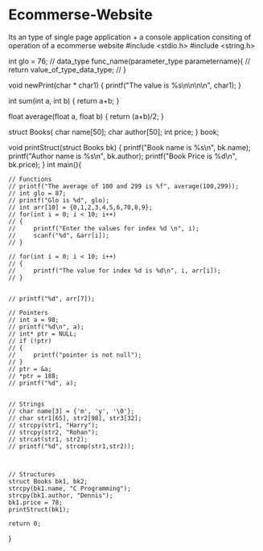 # Ecommerse-Website
Its an type of single page application + a console application consiting of operation of a ecommerse website
#include <stdio.h>
#include <string.h>

int glo = 76;
// data_type func_name(parameter_type parametername){
//     return value_of_type_data_type;
// }

void newPrint(char * char1)
{
    printf("The value is %s\n\n\n\n", char1);
}

int sum(int a, int b)
{
    return a+b;
}

float average(float a, float b)
{
    return (a+b)/2;
}

struct Books{
    char name[50];
    char author[50];
    int price;
} book;


void printStruct(struct Books bk)
{
    printf("Book name is %s\n", bk.name);
    printf("Author name is %s\n", bk.author);
    printf("Book Price is %d\n", bk.price);
}
int main(){

    

    // Functions
    // printf("The average of 100 and 299 is %f", average(100,299));
    // int glo = 87;
    // printf("Glo is %d", glo);
    // int arr[10] = {0,1,2,3,4,5,6,70,8,9};
    // for(int i = 0; i < 10; i++)
    // {
    //     printf("Enter the values for index %d \n", i);
    //     scanf("%d", &arr[i]);
    // }

    // for(int i = 0; i < 10; i++)
    // {
    //     printf("The value for index %d is %d\n", i, arr[i]);
    // }
    
    
    // printf("%d", arr[7]);

    // Pointers
    // int a = 98;
    // printf("%d\n", a);
    // int* ptr = NULL;
    // if (!ptr)
    // {
    //     printf("pointer is not null");
    // }
    // ptr = &a;
    // *ptr = 188;
    // printf("%d", a);


    // Strings
    // char name[3] = {'m', 'y', '\0'};
    // char str1[65], str2[98], str3[32];
    // strcpy(str1, "Harry");
    // strcpy(str2, "Rohan");
    // strcat(str1, str2);
    // printf("%d", strcmp(str1,str2));

    

    // Structures
    struct Books bk1, bk2;
    strcpy(bk1.name, "C Programming");
    strcpy(bk1.author, "Dennis");
    bk1.price = 78;
    printStruct(bk1);

    return 0;

    
}
